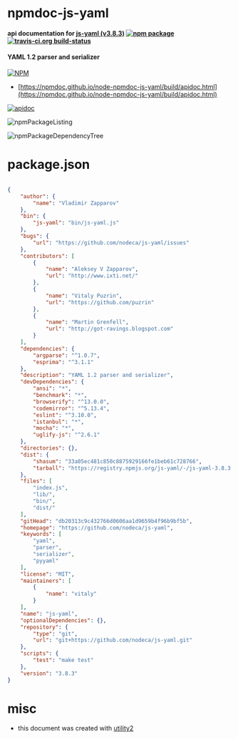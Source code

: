 # npmdoc-js-yaml

#### api documentation for  [js-yaml (v3.8.3)](https://github.com/nodeca/js-yaml)  [![npm package](https://img.shields.io/npm/v/npmdoc-js-yaml.svg?style=flat-square)](https://www.npmjs.org/package/npmdoc-js-yaml) [![travis-ci.org build-status](https://api.travis-ci.org/npmdoc/node-npmdoc-js-yaml.svg)](https://travis-ci.org/npmdoc/node-npmdoc-js-yaml)

#### YAML 1.2 parser and serializer

[![NPM](https://nodei.co/npm/js-yaml.png?downloads=true&downloadRank=true&stars=true)](https://www.npmjs.com/package/js-yaml)

- [https://npmdoc.github.io/node-npmdoc-js-yaml/build/apidoc.html](https://npmdoc.github.io/node-npmdoc-js-yaml/build/apidoc.html)

[![apidoc](https://npmdoc.github.io/node-npmdoc-js-yaml/build/screenCapture.buildCi.browser.%252Ftmp%252Fbuild%252Fapidoc.html.png)](https://npmdoc.github.io/node-npmdoc-js-yaml/build/apidoc.html)

![npmPackageListing](https://npmdoc.github.io/node-npmdoc-js-yaml/build/screenCapture.npmPackageListing.svg)

![npmPackageDependencyTree](https://npmdoc.github.io/node-npmdoc-js-yaml/build/screenCapture.npmPackageDependencyTree.svg)



# package.json

```json

{
    "author": {
        "name": "Vladimir Zapparov"
    },
    "bin": {
        "js-yaml": "bin/js-yaml.js"
    },
    "bugs": {
        "url": "https://github.com/nodeca/js-yaml/issues"
    },
    "contributors": [
        {
            "name": "Aleksey V Zapparov",
            "url": "http://www.ixti.net/"
        },
        {
            "name": "Vitaly Puzrin",
            "url": "https://github.com/puzrin"
        },
        {
            "name": "Martin Grenfell",
            "url": "http://got-ravings.blogspot.com"
        }
    ],
    "dependencies": {
        "argparse": "^1.0.7",
        "esprima": "^3.1.1"
    },
    "description": "YAML 1.2 parser and serializer",
    "devDependencies": {
        "ansi": "*",
        "benchmark": "*",
        "browserify": "^13.0.0",
        "codemirror": "^5.13.4",
        "eslint": "^3.10.0",
        "istanbul": "*",
        "mocha": "*",
        "uglify-js": "^2.6.1"
    },
    "directories": {},
    "dist": {
        "shasum": "33a05ec481c850c8875929166fe1beb61c728766",
        "tarball": "https://registry.npmjs.org/js-yaml/-/js-yaml-3.8.3.tgz"
    },
    "files": [
        "index.js",
        "lib/",
        "bin/",
        "dist/"
    ],
    "gitHead": "db20313c9c432766d0606aa1d9659b4f96b9bf5b",
    "homepage": "https://github.com/nodeca/js-yaml",
    "keywords": [
        "yaml",
        "parser",
        "serializer",
        "pyyaml"
    ],
    "license": "MIT",
    "maintainers": [
        {
            "name": "vitaly"
        }
    ],
    "name": "js-yaml",
    "optionalDependencies": {},
    "repository": {
        "type": "git",
        "url": "git+https://github.com/nodeca/js-yaml.git"
    },
    "scripts": {
        "test": "make test"
    },
    "version": "3.8.3"
}
```



# misc
- this document was created with [utility2](https://github.com/kaizhu256/node-utility2)
